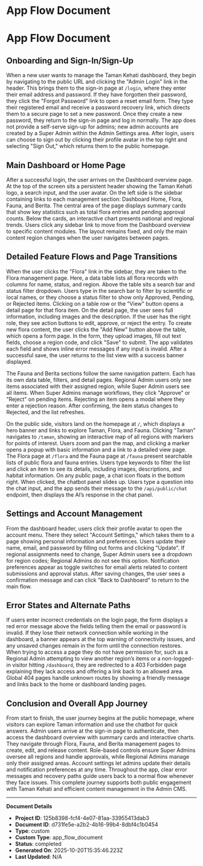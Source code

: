 # App Flow Document

# App Flow Document

## Onboarding and Sign-In/Sign-Up
When a new user wants to manage the Taman Kehati dashboard, they begin by navigating to the public URL and clicking the "Admin Login" link in the header. This brings them to the sign-in page at `/login`, where they enter their email address and password. If they have forgotten their password, they click the "Forgot Password" link to open a reset email form. They type their registered email and receive a password recovery link, which directs them to a secure page to set a new password. Once they create a new password, they return to the sign-in page and log in normally. The app does not provide a self-serve sign-up for admins; new admin accounts are created by a Super Admin within the Admin Settings area. After login, users can choose to sign out by clicking their profile avatar in the top right and selecting "Sign Out," which returns them to the public homepage.

## Main Dashboard or Home Page
After a successful login, the user arrives on the Dashboard overview page. At the top of the screen sits a persistent header showing the Taman Kehati logo, a search input, and the user avatar. On the left side is the sidebar containing links to each management section: Dashboard Home, Flora, Fauna, and Berita. The central area of the page displays summary cards that show key statistics such as total flora entries and pending approval counts. Below the cards, an interactive chart presents national and regional trends. Users click any sidebar link to move from the Dashboard overview to specific content modules. The layout remains fixed, and only the main content region changes when the user navigates between pages.

## Detailed Feature Flows and Page Transitions
When the user clicks the "Flora" link in the sidebar, they are taken to the Flora management page. Here, a data table lists all flora records with columns for name, status, and region. Above the table sits a search bar and status filter dropdown. Users type in the search bar to filter by scientific or local names, or they choose a status filter to show only Approved, Pending, or Rejected items. Clicking on a table row or the "View" button opens a detail page for that flora item. On the detail page, the user sees full information, including images and the description. If the user has the right role, they see action buttons to edit, approve, or reject the entry. To create new flora content, the user clicks the "Add New" button above the table, which opens a form page. In the form, they upload images, fill out text fields, choose a region code, and click "Save" to submit. The app validates each field and shows inline error messages if any input is invalid. After a successful save, the user returns to the list view with a success banner displayed.

The Fauna and Berita sections follow the same navigation pattern. Each has its own data table, filters, and detail pages. Regional Admin users only see items associated with their assigned region, while Super Admin users see all items. When Super Admins manage workflows, they click "Approve" or "Reject" on pending items. Rejecting an item opens a modal where they enter a rejection reason. After confirming, the item status changes to Rejected, and the list refreshes.

On the public side, visitors land on the homepage at `/`, which displays a hero banner and links to explore Taman, Flora, and Fauna. Clicking "Taman" navigates to `/taman`, showing an interactive map of all regions with markers for points of interest. Users zoom and pan the map, and clicking a marker opens a popup with basic information and a link to a detailed view page. The Flora page at `/flora` and the Fauna page at `/fauna` present searchable lists of public flora and fauna entries. Users type keywords to filter the list and click an item to see its details, including images, descriptions, and habitat information. On any public page, a chat icon floats in the bottom right. When clicked, the chatbot panel slides up. Users type a question into the chat input, and the app sends their message to the `/api/public/chat` endpoint, then displays the AI’s response in the chat panel.

## Settings and Account Management
From the dashboard header, users click their profile avatar to open the account menu. There they select "Account Settings," which takes them to a page showing personal information and preferences. Users update their name, email, and password by filling out forms and clicking "Update". If regional assignments need to change, Super Admin users see a dropdown for region codes; Regional Admins do not see this option. Notification preferences appear as toggle switches for email alerts related to content submissions and approval status. After saving changes, the user sees a confirmation message and can click "Back to Dashboard" to return to the main flow.

## Error States and Alternate Paths
If users enter incorrect credentials on the login page, the form displays a red error message above the fields telling them the email or password is invalid. If they lose their network connection while working in the dashboard, a banner appears at the top warning of connectivity issues, and any unsaved changes remain in the form until the connection restores. When trying to access a page they do not have permission for, such as a Regional Admin attempting to view another region’s items or a non-logged-in visitor hitting `/dashboard`, they are redirected to a 403 Forbidden page explaining they lack access and offering a link back to an allowed area. Global 404 pages handle unknown routes by showing a friendly message and links back to the home or dashboard landing pages.

## Conclusion and Overall App Journey
From start to finish, the user journey begins at the public homepage, where visitors can explore Taman information and use the chatbot for quick answers. Admin users arrive at the sign-in page to authenticate, then access the dashboard overview with summary cards and interactive charts. They navigate through Flora, Fauna, and Berita management pages to create, edit, and release content. Role-based controls ensure Super Admins oversee all regions and handle approvals, while Regional Admins manage only their assigned areas. Account settings let admins update their details and notification preferences at any time. Throughout the app, clear error messages and recovery paths guide users back to a normal flow whenever they face issues. This complete journey supports both public engagement with Taman Kehati and efficient content management in the Admin CMS.

---
**Document Details**
- **Project ID**: 125b8398-fcf4-4e07-81aa-33955413dab3
- **Document ID**: d731fe5e-a2b2-4b16-99b4-8dbf4c1b0454
- **Type**: custom
- **Custom Type**: app_flow_document
- **Status**: completed
- **Generated On**: 2025-10-20T15:35:46.223Z
- **Last Updated**: N/A
